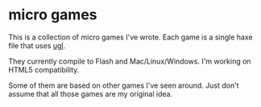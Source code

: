 micro games
===========

This is a collection of micro games I've wrote.
Each game is a single haxe file that uses [ugl](https://github.com/fserb/vault/tree/master/vault/ugl).

They currently compile to Flash and Mac/Linux/Windows. I'm working on HTML5 compatibility.

Some of them are based on other games I've seen around. Just don't assume that all those games are my original idea.
